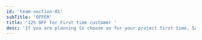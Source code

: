 ```yaml
---
id: 'team-section-01'
subTitle: 'OFFER'
title: '12% OFF for First time customer '
desc: 'If you are planning to choose us for your project first time, Save 12% in your entire cost' 
---
```

